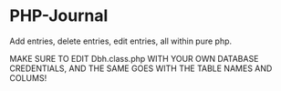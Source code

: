 # PHP-Journal
Add entries, delete entries, edit entries, all within pure php.


MAKE SURE TO EDIT Dbh.class.php WITH YOUR OWN DATABASE CREDENTIALS, AND THE SAME GOES WITH THE TABLE NAMES AND COLUMS!
